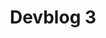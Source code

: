 ---
slug: 3
title: Devblog 3
description: As with so many of the best things life has to offer, we at Scrap Mechanic HQ find ourselves tired and satisfied after a prolonged period of some considerable exertion.
image: images/devblog/3/title.png
toc_max_heading_level: 4
---